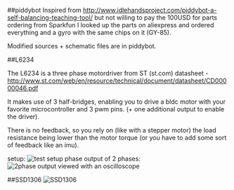 ##piddybot
Inspired from http://www.idlehandsproject.com/piddybot-a-self-balancing-teaching-tool/ but not willing to pay the 100USD
for parts ordering from Sparkfun I looked up the parts on aliexpress and ordered everything and a gyro with the same chips on it (GY-85).

Modified sources + schematic files are in piddybot.


##L6234

The L6234 is a three phase motordriver from ST (st.com)
datasheet - http://www.st.com/web/en/resource/technical/document/datasheet/CD00000046.pdf

It makes use of 3 half-bridges, enabling you to drive a bldc motor with your
favorite microcontroller and 3 pwm pins. (+ one additional output to enable the driver).

There is no feedback, so you rely on (like with a stepper motor) the load resistance being
lower than the motor torque (or you have to add some sort of feedback like an imu).

setup:
![test setup](https://lh6.googleusercontent.com/-kZpJjEVX8Ik/VJsOuHbK2eI/AAAAAAAAlZ8/nMfAdd5b4XE/s640/IMG_20141222_173939.jpg)
phase output of 2 phases:
![2phase output viewed with an oscilloscope](https://lh4.googleusercontent.com/-zENCOi27_vo/VJsOuCxgy4I/AAAAAAAAlYs/JeuuS_nsfDE/s640/IMG_20141222_175256.jpg)

##SSD1306
![SSD1306](https://lh3.googleusercontent.com/-yK1OUCjUUCY/Vg84WeBtuLI/AAAAAAAAye0/WlF1pN5If_E/s400-Ic42/IMG_20151003_014038.jpg)





